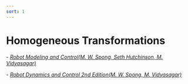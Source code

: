 ```yaml
---
sort: 1
---
```


# Homogeneous Transformations

*- [Robot Modeling and Control(M. W. Spong, ‎Seth Hutchinson, ‎M. Vidyasagar)](https://books.google.co.kr/books?id=DdjNDwAAQBAJ&printsec=frontcover&dq=Robot+Modeling+and+Control&hl=ko&sa=X&redir_esc=y#v=onepage&q=Robot%20Modeling%20and%20Control&f=false)*

*- [Robot Dynamics and Control 2nd Edition(M. W. Spong, M. Vidyasagar)](https://books.google.co.kr/books?id=6SoQRAAACAAJ&dq=Robot+Dynamics+and+Control+2nd+Edition&hl=ko&sa=X&redir_esc=y)*

